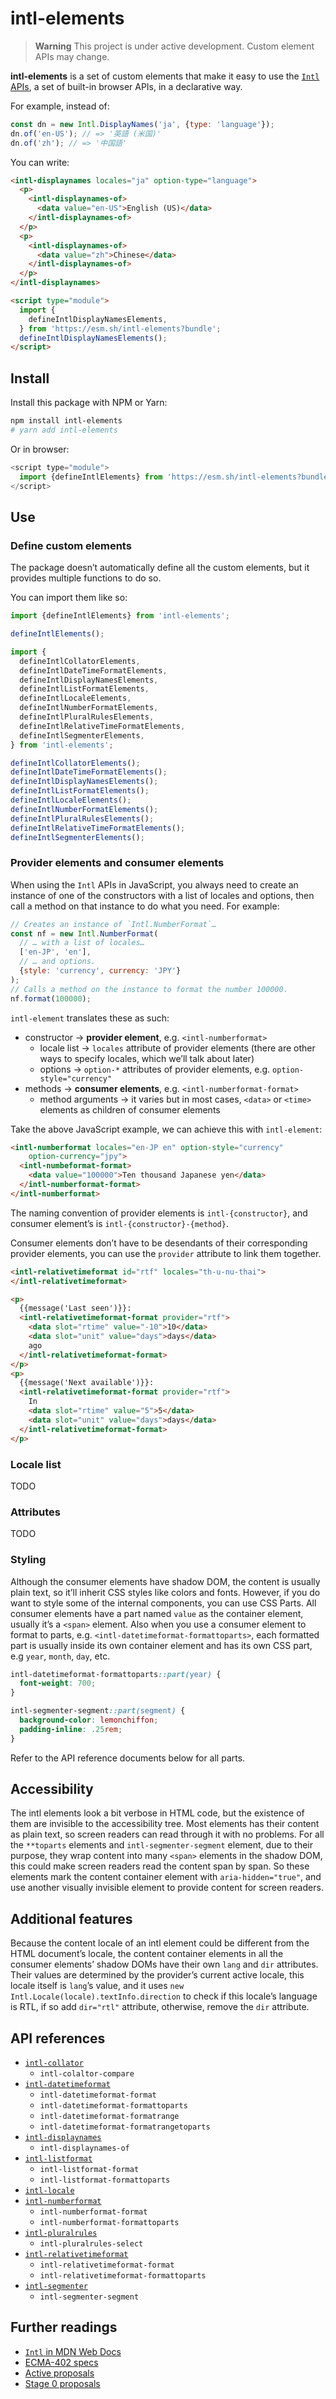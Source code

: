 # intl-elements

> **Warning**
> This project is under active development. Custom element APIs may change.

**intl-elements** is a set of custom elements that make it easy to use the
[`Intl` APIs](https://developer.mozilla.org/en-US/docs/Web/JavaScript/Reference/Global_Objects/Intl),
a set of built-in browser APIs, in a declarative way.

For example, instead of:

```js
const dn = new Intl.DisplayNames('ja', {type: 'language'});
dn.of('en-US'); // => '英語 (米国)'
dn.of('zh'); // => '中国語'
```

You can write:

```html
<intl-displaynames locales="ja" option-type="language">
  <p>
    <intl-displaynames-of>
      <data value="en-US">English (US)</data>
    </intl-displaynames-of>
  </p>
  <p>
    <intl-displaynames-of>
      <data value="zh">Chinese</data>
    </intl-displaynames-of>
  </p>
</intl-displaynames>

<script type="module">
  import {
    defineIntlDisplayNamesElements,
  } from 'https://esm.sh/intl-elements?bundle';
  defineIntlDisplayNamesElements();
</script>
```

## Install

Install this package with NPM or Yarn:

```sh
npm install intl-elements
# yarn add intl-elements
```

Or in browser:

```js
<script type="module">
  import {defineIntlElements} from 'https://esm.sh/intl-elements?bundle';
</script>
```

## Use

### Define custom elements

The package doesn’t automatically define all the custom elements, but it
provides multiple functions to do so.

You can import them like so:

```js
import {defineIntlElements} from 'intl-elements';

defineIntlElements();
```

```js
import {
  defineIntlCollatorElements,
  defineIntlDateTimeFormatElements,
  defineIntlDisplayNamesElements,
  defineIntlListFormatElements,
  defineIntlLocaleElements,
  defineIntlNumberFormatElements,
  defineIntlPluralRulesElements,
  defineIntlRelativeTimeFormatElements,
  defineIntlSegmenterElements,
} from 'intl-elements';

defineIntlCollatorElements();
defineIntlDateTimeFormatElements();
defineIntlDisplayNamesElements();
defineIntlListFormatElements();
defineIntlLocaleElements();
defineIntlNumberFormatElements();
defineIntlPluralRulesElements();
defineIntlRelativeTimeFormatElements();
defineIntlSegmenterElements();
```

### Provider elements and consumer elements

When using the `Intl` APIs in JavaScript, you always need to create an instance
of one of the constructors with a list of locales and options, then call a
method on that instance to do what you need. For example:

```js
// Creates an instance of `Intl.NumberFormat`…
const nf = new Intl.NumberFormat(
  // … with a list of locales…
  ['en-JP', 'en'],
  // … and options.
  {style: 'currency', currency: 'JPY'}
);
// Calls a method on the instance to format the number 100000.
nf.format(100000);
```

`intl-element` translates these as such:

+ constructor → **provider element**, e.g. `<intl-numberformat>`
    - locale list → `locales` attribute of provider elements (there are other
      ways to specify locales, which we’ll talk about later)
    - options → `option-*` attributes of provider elements, e.g.
      `option-style="currency"`
+ methods → **consumer elements**, e.g. `<intl-numberformat-format>`
    - method arguments → it varies but in most cases, `<data>` or `<time>`
      elements as children of consumer elements

Take the above JavaScript example, we can achieve this with `intl-element`:

```html
<intl-numberformat locales="en-JP en" option-style="currency"
    option-currency="jpy">
  <intl-numbeformat-format>
    <data value="100000">Ten thousand Japanese yen</data>
  </intl-numberformat-format>
</intl-numberformat>
```

The naming convention of provider elements is `intl-{constructor}`, and consumer
element’s is `intl-{constructor}-{method}`.

Consumer elements don’t have to be desendants of their corresponding provider
elements, you can use the `provider` attribute to link them together.

```html
<intl-relativetimeformat id="rtf" locales="th-u-nu-thai">
</intl-relativetimeformat>

<p>
  {{message('Last seen')}}:
  <intl-relativetimeformat-format provider="rtf">
    <data slot="rtime" value="-10">10</data>
    <data slot="unit" value="days">days</data>
    ago
  </intl-relativetimeformat-format>
</p>
<p>
  {{message('Next available')}}:
  <intl-relativetimeformat-format provider="rtf">
    In
    <data slot="rtime" value="5">5</data>
    <data slot="unit" value="days">days</data>
  </intl-relativetimeformat-format>
</p>
```

### Locale list

TODO

### Attributes

TODO

### Styling

Although the consumer elements have shadow DOM, the content is usually plain
text, so it’ll inherit CSS styles like colors and fonts. However, if you do want
to style some of the internal components, you can use CSS Parts. All consumer
elements have a part named `value` as the container element, usually it’s a
`<span>` element. Also when you use a consumer element to format to parts, e.g.
`<intl-datetimeformat-formattoparts>`, each formatted part is usually inside its
own container element and has its own CSS part, e.g `year`, `month`, `day`, etc.

```css
intl-datetimeformat-formattoparts::part(year) {
  font-weight: 700;
}

intl-segmenter-segment::part(segment) {
  background-color: lemonchiffon;
  padding-inline: .25rem;
}
```

Refer to the API reference documents below for all parts.

## Accessibility

The intl elements look a bit verbose in HTML code, but the existence of them
are invisible to the accessibility tree. Most elements has their content as
plain text, so screen readers can read through it with no problems. For all the
`**toparts` elements and `intl-segmenter-segment` element, due to their purpose,
they wrap content into many `<span>` elements in the shadow DOM, this could make
screen readers read the content span by span. So these elements mark the
content container element with `aria-hidden="true"`, and use another visually
invisible element to provide content for screen readers.

## Additional features

Because the content locale of an intl element could be different from the
HTML document’s locale, the content container elements in all the consumer
elements’ shadow DOMs have their own `lang` and `dir` attributes. Their values
are determined by the provider’s current active locale, this locale itself
is `lang`’s value, and it uses `new Intl.Locale(locale).textInfo.direction`
to check if this locale’s language is RTL, if so add `dir="rtl"` attribute,
otherwise, remove the `dir` attribute.

## API references

+ [`intl-collator`](./src/elements/collator/README.md)
    - `intl-colaltor-compare`
+ [`intl-datetimeformat`](./src/elements/datetimeformat/README.md)
    - `intl-datetimeformat-format`
    - `intl-datetimeformat-formattoparts`
    - `intl-datetimeformat-formatrange`
    - `intl-datetimeformat-formatrangetoparts`
+ [`intl-displaynames`](./src/elements/displaynames/README.md)
    - `intl-displaynames-of`
+ [`intl-listformat`](./src/elements/listformat/README.md)
    - `intl-listformat-format`
    - `intl-listformat-formattoparts`
+ [`intl-locale`](./src/elements/locale/README.md)
+ [`intl-numberformat`](./src/elements/numberformat/README.md)
    - `intl-numberformat-format`
    - `intl-numberformat-formattoparts`
+ [`intl-pluralrules`](./src/elements/pluralrules/README.md)
    - `intl-pluralrules-select`
+ [`intl-relativetimeformat`](./src/elements/relativetimeformat/README.md)
    - `intl-relativetimeformat-format`
    - `intl-relativetimeformat-formattoparts`
+ [`intl-segmenter`](./src/elements/segmenter/README.md)
    - `intl-segmenter-segment`

## Further readings

+ [`Intl` in MDN Web Docs](https://developer.mozilla.org/en-US/docs/Web/JavaScript/Reference/Global_Objects/Intl)
+ [ECMA-402 specs](https://tc39.es/ecma402/)
+ [Active proposals](https://github.com/tc39/proposals/blob/main/ecma402/README.md)
+ [Stage 0 proposals](https://github.com/tc39/proposals/blob/main/ecma402/stage-0-proposals.md)
